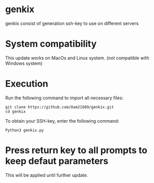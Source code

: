 # genkix

genkix consist of generation ssh-key to use on different servers

# System compatibility

This update works on MacOs and Linux system.
(not compatible with Windows system)

# Execution

Run the following command to import all necessary files:
    
    git clone https://github.com/Oam21689/genkix.git
    cd genkix

To obtain your SSH-key, enter the following command:
    
    Python3 genkix.py

# Press return key to all prompts to keep defaut parameters
This will be applied until further update.
